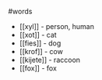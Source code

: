 #words 
- [[xyl]] - person, human 
- [[xot]] - cat
- [[fies]] - dog
- [[krof]] - cow
- [[kijete]] - raccoon
- [[fox]] - fox 